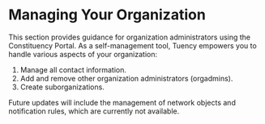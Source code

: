 # Managing Your Organization

This section provides guidance for organization administrators using the Constituency Portal.
As a self-management tool, Tuency empowers you to handle various aspects of your organization:

1. Manage all contact information.
2. Add and remove other organization administrators (orgadmins).
3. Create suborganizations.

Future updates will include the management of network objects and notification rules, which are
currently not available.

